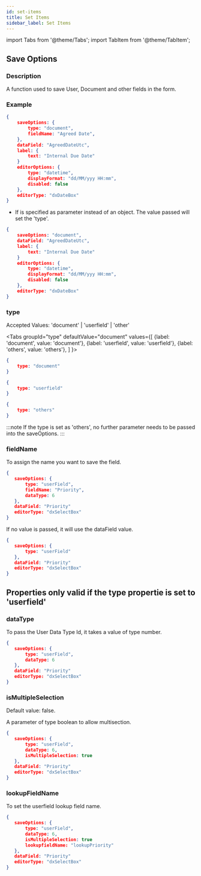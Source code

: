 ```yaml
---
id: set-items
title: Set Items
sidebar_label: Set Items
---
```



import Tabs from '@theme/Tabs';
import TabItem from '@theme/TabItem';

## Save Options

<h3>Description</h3>

A function used to save User, Document and other fields in the form.


<h3>Example</h3>

```json
{
    saveOptions: {
        type: "document",
        fieldName: "Agreed Date",
    },
    dataField: "AgreedDateUtc",
    label: {
        text: "Internal Due Date"
    }
    editorOptions: {
        type: "datetime",
        displayFormat: "dd/MM/yyy HH:mm",
        disabled: false
    },
    editorType: "dxDateBox"
}
```

- If is specified as parameter instead of an object. The value passed will set the 'type'. 

```json
{
    saveOptions: "document",
    dataField: "AgreedDateUtc",
    label: {
        text: "Internal Due Date"
    }
    editorOptions: {
        type: "datetime",
        displayFormat: "dd/MM/yyy HH:mm",
        disabled: false
    },
    editorType: "dxDateBox"
}
```

<h3>type</h3>

Accepted Values: 'document' | 'userfield' | 'other'

<Tabs
  groupId="type"
  defaultValue="document"
  values={[
    {label: 'document', value: 'document'},
    {label: 'userfield', value: 'userfield'},
    {label: 'others', value: 'others'},
  ]
}>
<TabItem value="document">

```json
{
    type: "document"
}
```

</TabItem>
<TabItem value="userfield">

```json
{
    type: "userfield"
}
```

</TabItem>
<TabItem value="others">

```json
{
    type: "others"
}
```

</TabItem>
</Tabs>

:::note
 If the type is set as 'others', no further parameter needs to be passed into the saveOptions.
:::

<h3>fieldName</h3>


To assign the name you want to save the field.

```json
{
   saveOptions: {
       type: "userField",
       fieldName: "Priority",
       dataType: 6
   },
   dataField: "Priority"
   editorType: "dxSelectBox"
}
```

If no value is passed, it will use the dataField value.

```json
{
   saveOptions: {
       type: "userField"
   },
   dataField: "Priority"
   editorType: "dxSelectBox"
}
```


<h2>Properties only valid if the type propertie is set to 'userfield'</h2>

<h3>dataType</h3>

To pass the User Data Type Id, it takes a value of type number.


```json
{
   saveOptions: {
       type: "userField",
       dataType: 6
   },
   dataField: "Priority"
   editorType: "dxSelectBox"
}
```


<h3>isMultipleSelection</h3>

Default value: false.

A parameter of type boolean to allow multisection.

```json
{
   saveOptions: {
       type: "userField",
       dataType: 6,
       isMultipleSelection: true
   },
   dataField: "Priority"
   editorType: "dxSelectBox"
}
```


<h3>lookupFieldName</h3>

To set the userfield lookup field name.

```json
{
   saveOptions: {
       type: "userField",
       dataType: 6,
       isMultipleSelection: true
       lookupfieldName: "lookupPriority"
   },
   dataField: "Priority"
   editorType: "dxSelectBox"
}
```



